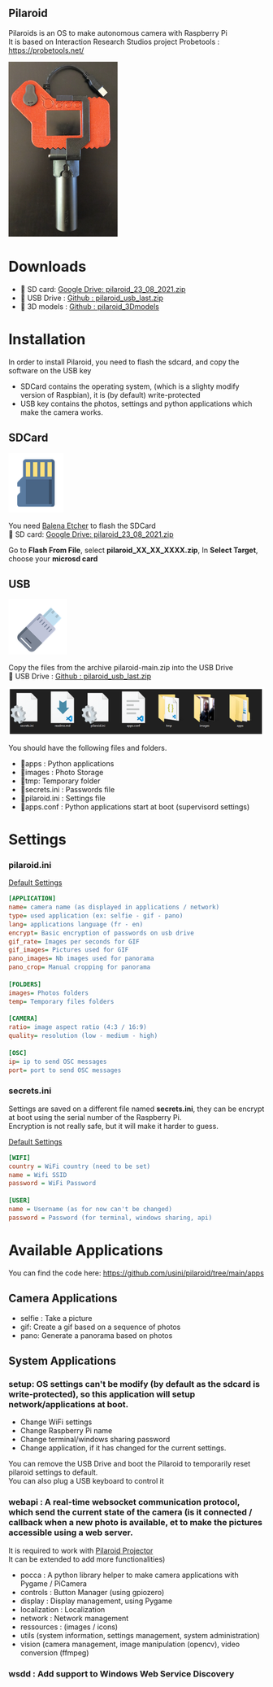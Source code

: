 Pilaroid
-----------
Pilaroids is an OS to make autonomous camera with Raspberry Pi   
It is based on Interaction Research Studios project Probetools : https://probetools.net/

![Pilaroid photo](doc/pilaroid.png)

# Downloads
 * 📁 SD card: [Google Drive: pilaroid_23_08_2021.zip](https://drive.google.com/file/d/1ZX-iX2K74WXLs8QSD8VOEyrMSkti2_95/)
 * 📁 USB Drive : [Github : pilaroid_usb_last.zip](https://github.com/usini/pilaroid/releases/latest)
 * 📁 3D models : [Github : pilaroid_3Dmodels](https://github.com/usini/pilaroids_3Dmodels)

# Installation
In order to install Pilaroid, you need to flash the sdcard, and copy the software on the USB key

* SDCard contains the operating system, (which is a slighty modify version of Raspbian), it is (by default) write-protected
* USB key contains the photos, settings and python applications which make the camera works.

## SDCard
![SDCard](doc/sdcard.png)

You need [Balena Etcher](https://www.balena.io/etcher/) to flash the SDCard   
📁 SD card: [Google Drive: pilaroid_23_08_2021.zip](https://drive.google.com/file/d/1ZX-iX2K74WXLs8QSD8VOEyrMSkti2_95/)

Go to **Flash From File**, select **pilaroid_XX_XX_XXXX.zip**,
In **Select Target**, choose your **microsd card**

## USB
![USB Drive](doc/usb.png)

Copy the files from the archive pilaroid-main.zip into the USB Drive   
📁 USB Drive : [Github : pilaroid_usb_last.zip](https://github.com/usini/pilaroid/releases/latest)   
    
![USB Files](doc/usb_files.png)    

You should have the following files and folders.
* 📁apps : Python applications
* 📁images : Photo Storage
* 📁tmp: Temporary folder
* 📜secrets.ini : Passwords file
* 📜pilaroid.ini : Settings file
* 📜apps.conf : Python applications start at boot (supervisord settings)

# Settings

### pilaroid.ini
[Default Settings](https://github.com/usini/pilaroid/blob/main/pilaroid.ini)

```ini
[APPLICATION]
name= camera name (as displayed in applications / network) 
type= used application (ex: selfie - gif - pano)
lang= applications language (fr - en)
encrypt= Basic encryption of passwords on usb drive
gif_rate= Images per seconds for GIF
gif_images= Pictures used for GIF
pano_images= Nb images used for panorama
pano_crop= Manual cropping for panorama

[FOLDERS]
images= Photos folders
temp= Temporary files folders

[CAMERA]
ratio= image aspect ratio (4:3 / 16:9)
quality= resolution (low - medium - high)

[OSC]
ip= ip to send OSC messages
port= port to send OSC messages
```

### secrets.ini
Settings are saved on a different file named **secrets.ini**, they can be encrypt at boot using the serial number of the Raspberry Pi.   
Encryption is not really safe, but it will make it harder to guess.   

[Default Settings](https://github.com/usini/pilaroid/blob/main/secrets.ini)   

```ini
[WIFI]
country = WiFi country (need to be set)
name = Wifi SSID
password = WiFi Password

[USER]
name = Username (as for now can't be changed)
password = Password (for terminal, windows sharing, api)
```

# Available Applications
You can find the code here: https://github.com/usini/pilaroid/tree/main/apps   

## Camera Applications
* selfie : Take a picture
* gif: Create a gif based on a sequence of photos
* pano: Generate a panorama based on photos

## System Applications

### setup: OS settings can't be modify (by default as the sdcard is write-protected), so this application will setup network/applications at boot.
* Change WiFi settings
* Change Raspberry Pi name
* Change terminal/windows sharing password
* Change application, if it has changed for the current settings. 

You can remove the USB Drive and boot the Pilaroid to temporarily reset pilaroid settings to default.    
You can also plug a USB keyboard to control it    

### webapi : A real-time websocket communication protocol, which send the current state of the camera (is it connected / callback when a new photo is available, et to make the pictures accessible using a web server.
It is required to work with [Pilaroid Projector](https://github.com/usini/pilaroid_projector/)   
It can be extended to add more functionalities)   

* pocca : A python library helper to make camera applications with Pygame / PiCamera
* controls : Button Manager (using gpiozero)
* display : Display management, using Pygame
* localization : Localization
* network : Network management
* ressources : (images / icons)
* utils (system information, settings management, system administration)
* vision (camera management, image manipulation (opencv), video conversion (ffmpeg)

### wsdd : Add support to Windows Web Service Discovery


